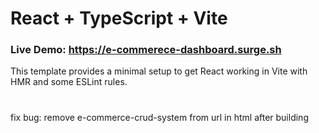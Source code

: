 # React + TypeScript + Vite
### Live Demo: https://e-commerece-dashboard.surge.sh


This template provides a minimal setup to get React working in Vite with HMR and some ESLint rules.
#
fix bug: remove e-commerce-crud-system from url in html after building
